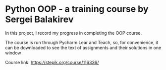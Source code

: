 # Python OOP - a training course by Sergei Balakirev

In this project, I record my progress in completing the OOP course.

The course is run through Pycharm Lear and Teach, so, for convenience, it can be downloaded to see the text of assignments and their solutions in one window

Course link: https://stepik.org/course/116336/
